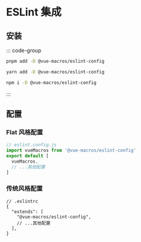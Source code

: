 # <div i-logos:eslint inline-block /> ESLint 集成 <PackageVersion name="@vue-macros/eslint-config" />

## 安装

::: code-group

```bash [pnpm]
pnpm add -D @vue-macros/eslint-config
```

```bash [yarn]
yarn add -D @vue-macros/eslint-config
```

```bash [npm]
npm i -D @vue-macros/eslint-config
```

:::

## 配置

### Flat 风格配置

```js
// eslint.config.js
import vueMacros from '@vue-macros/eslint-config'
export default [
  vueMacros,
  // ...其他配置
]
```

### 传统风格配置

```jsonc
// .eslintrc
{
  "extends": [
    "@vue-macros/eslint-config",
    // ...其他配置
  ],
}
```
